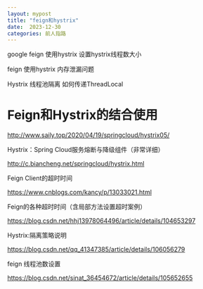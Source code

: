 ```yaml
---
layout: mypost
title: "feign和hystrix"
date:  2023-12-30
categories: 前人指路
---
```




google
feign 使用hystrix 设置hystrix线程数大小

feign 使用hystrix 内存泄漏问题

Hystrix 线程池隔离 如何传递ThreadLocal






# Feign和Hystrix的结合使用

http://www.saily.top/2020/04/19/springcloud/hystrix05/



Hystrix：Spring Cloud服务熔断与降级组件（非常详细）

http://c.biancheng.net/springcloud/hystrix.html



Feign Client的超时时间

https://www.cnblogs.com/kancy/p/13033021.html



Feign的各种超时时间（含局部方法设置超时案例）

https://blog.csdn.net/hhj13978064496/article/details/104653297



Hystrix:隔离策略说明

https://blog.csdn.net/qq_41347385/article/details/106056279



feign 线程池数设置

https://blog.csdn.net/sinat_36454672/article/details/105652655